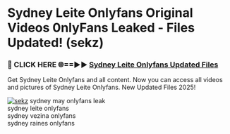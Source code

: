 # Sydney Leite Onlyfans Original Videos 0nlyFans Leaked - Files Updated! (sekz)

<h3>🔴 CLICK HERE 🌐==►► <a href="https://tinyurl.com/x26r9saj" rel="nofollow">Sydney Leite Onlyfans Updated Files</a></h3>

Get Sydney Leite Onlyfans and all content. Now you can access all videos and pictures of Sydney Leite Onlyfans. New Updated Files 2025!

[![sekz](https://i.imgur.com/LkgZPqh.gif)](https://tinyurl.com/x26r9saj)
sydney may onlyfans leak<br>
sydney leite onlyfans<br>
sydney vezina onlyfans<br>
sydney raines onlyfans